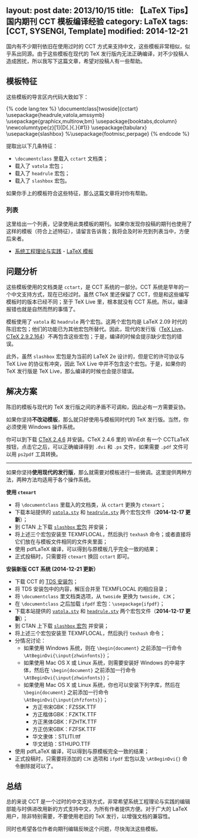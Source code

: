 layout: post
date: 2013/10/15
title: 【LaTeX Tips】国内期刊 CCT 模板编译经验
category: LaTeX
tags: [CCT, SYSENGI, Template]
modified: 2014-12-21
---

国内有不少期刊依旧在使用过时的 CCT 方式来支持中文，这些模板非常相似，似乎系出同源。由于这些模板在现代的 TeX 发行版内无法正确编译，对不少投稿人造成困扰，所以我写下这篇文章，希望对投稿人有一些帮助。

<!--more-->

## 模板特征

这些模板的导言区内代码大致如下：

{% code lang:tex %}
\documentclass[twoside]{cctart}
\usepackage{headrule,vatola,amssymb}
\usepackage{graphicx,multirow,bm}
\usepackage{booktabs,dcolumn}
\newcolumntype{z}[1]{D{.}{.}{#1}}
\usepackage{tabularx}
\usepackage{slashbox}
%\usepackage{footmisc,perpage}
{% endcode %}

提取出以下几条特征：

* `\documentclass` 里载入 `cctart` 文档类；
* 载入了 `vatola` 宏包；
* 载入了 `headrule` 宏包；
* 载入了 `slashbox` 宏包。

如果你手上的模板符合这些特征，那么这篇文章将对你有帮助。

### 列表

这里给出一个列表，记录使用此类模板的期刊。如果你发现你投稿的期刊也使用了这样的模板（符合上述特征），请留言告诉我；我将会及时补充到列表当中，方便后来者。

* [系统工程理论与实践](http://www.sysengi.com/) - [LaTeX 模板](http://www.sysengi.com/UserFiles/File/model2013.tex)

## 问题分析

这些模板使用的文档类是 `cctart`，是 CCT 系统的一部分。CCT 系统是早年的一个中文支持方式，现在已经过时。虽然 CTeX 里还保留了 CCT，但是和这些编写模板时的版本已经不同；至于 TeX Live 里，根本就没有 CCT 系统。所以，编译报错也就是自然而然的事情了。

模板使用了 `vatola` 和 `headrule` 两个宏包。这两个宏包均是 LaTeX 2.09 时代的陈旧宏包；他们的功能已为其他宏包所替代。因此，现代的发行版（[TeX Live](http://www.tug.org/texlive/)、[CTeX 2.9.2.164](http://www.ctex.org/CTeXDownload)）不再包含这些宏包；于是，编译的时候会提示缺少宏包的错误。

此外，虽然 `slashbox` 宏包是为当前的 LaTeX 2e 设计的，但是它的许可协议与 TeX Live 的协议有冲突，因此 TeX Live 中并不包含这个宏包。于是，如果你的 TeX 发行版是 TeX Live，那么编译的时候也会提示错误。

## 解决方案

陈旧的模板与现代的 TeX 发行版之间的矛盾不可调和，因此必有一方需要妥协。

如果你坚持**不改动模板**，那么就只好使用与模板同时代的 TeX 发行版。当然，你必须使用 Windows 操作系统。

你可以到下载 [CTeX 2.4.6](ftp://ftp.ctex.org/pub/tex/systems/ctex/obsolete/2.4/) 并安装。CTeX 2.4.6 里的 WinEdt 有一个 CCTLaTeX 按钮，点击它之后，可以正确编译得到 `.dvi` 和 `.ps` 文件，如果需要 `.pdf` 文件可以用 `ps2pdf` 工具转换。

-----

如果你坚持**使用现代的发行版**，那么就需要对模板进行一些微调。这里提供两种方法，两种方法均适用于各个操作系统。

**使用 `ctexart`**

* 将 `\documentclass` 里载入的文档类，从 `cctart` 更换为 `ctexart`；
* 下载本站提供的 [`vatola.sty`]({{site.url}}/attachment/LaTeX-useful-tools/old_style/vatola.sty) 和 [`headrule.sty`]({{site.url}}/attachment/LaTeX-useful-tools/old_style/headrule.sty) 两个宏包文件（**2014-12-17 更新**）；
* 到 CTAN 上下载 [`slashbox` 宏包](http://www.ctan.org/pkg/slashbox) 并安装；
* 将上述三个宏包安装至 TEXMFLOCAL，然后执行 `texhash` 命令；或者直接将它们放在与模板文件相同的文件夹里面；
* 使用 pdfLaTeX 编译，可以得到与原模板几乎完全一致的结果；
* 正式投稿时，只需要将 `ctexart` 换回 `cctart` 即可。

**安装新版 CCT 系统 (2014-12-21 更新）**

* 下载 CCT 的 [TDS 安装包]({{site.url}}/attachment/LaTeX-useful-tools/CCT_TDS.zip)；
* 将 TDS 安装包中的内容，解压合并至 TEXMFLOCAL 的相应目录；
* 将 `\documentclass` 里文档类选项，从 `twoside` 更换为 `twoside, CJK`；
* 在 `\documentclass` 之后加载 `ifpdf` 宏包：`\usepackage{ifpdf}`；
* 下载本站提供的 [`vatola.sty`]({{site.url}}/attachment/LaTeX-useful-tools/old_style/vatola.sty) 和 [`headrule.sty`]({{site.url}}/attachment/LaTeX-useful-tools/old_style/headrule.sty) 两个宏包文件（**2014-12-17 更新**）；
* 到 CTAN 上下载 [`slashbox` 宏包](http://www.ctan.org/pkg/slashbox) 并安装；
* 将上述三个宏包安装至 TEXMFLOCAL，然后执行 `texhash` 命令；
* 分情况讨论：
    - 如果使用 Windows 系统，则在 `\begin{document}` 之前添加一行命令 `\AtBeginDvi{\input{zhwinfonts}}`；
    - 如果使用 Mac OS X 或 Linux 系统，则需要安装好 Windows 的中易字体，然后在 `\begin{document}` 之前添加一行命令 `\AtBeginDvi{\input{zhwinfonts}}`；
    - 如果使用 Mac OS X 或 Linux 系统，你也可以安装下列字库，然后在 `\begin{document}` 之前添加一行命令 `\AtBeginDvi{\input{zhfzfonts}}`；
        * 方正书宋GBK：FZSSK.TTF
        * 方正楷体GBK：FZKTK.TTF
        * 方正黑体GBK：FZHTK.TTF
        * 方正仿宋GBK：FZFSK.TTF
        * 华文隶体：STLITI.ttf
        * 华文琥珀：STHUPO.TTF
* 使用 pdfLaTeX 编译，可以得到与原模板完全一致的结果；
* 正式投稿时，只需要将添加的 `CJK` 选项和 `ifpdf` 宏包以及 `\AtBeginDvi{}` 命令删除就可以了。

## 总结

总的来说 CCT 是一个过时的中文支持方式，非常希望系统工程理论与实践的编辑部能与时俱进改用新的方式支持中文，为所有作者提供方便。对于广大的 LaTeX 用户，除非特别需要，不要使用老旧的 TeX 发行，以增强文档的兼容性。

同时也希望各位作者向期刊编辑反映这个问题，尽快淘汰这些模板。
